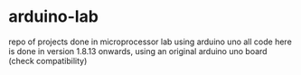 # arduino-lab
repo of projects done in microprocessor lab using arduino uno
all code here is done in version 1.8.13 onwards, using an original arduino uno board (check compatibility)
